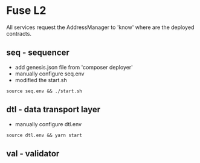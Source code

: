 Fuse L2
=======

All services request the AddressManager to 'know' where are the deployed contracts.



## seq - sequencer

- add genesis.json file from 'composer deployer'
- manually configure seq.env
- modified the start.sh

```
source seq.env && ./start.sh
```


## dtl - data transport layer

- manually configure dtl.env

```
source dtl.env && yarn start
```

## val - validator


